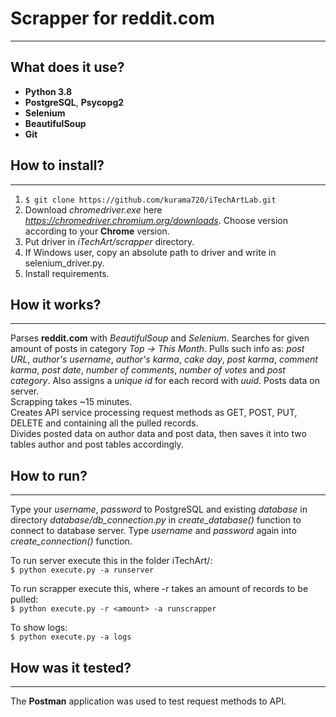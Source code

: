 # Scrapper for reddit.com

---
## What does it use?
- **Python 3.8**
- **PostgreSQL**, **Psycopg2**
- **Selenium**
- **BeautifulSoup**
- **Git**

## How to install?

---

1. ```$ git clone https://github.com/kurama720/iTechArtLab.git```  
2. Download _chromedriver.exe_ here _https://chromedriver.chromium.org/downloads_. Choose version according to your
**Chrome** version.  
3. Put driver in _iTechArt/scrapper_ directory.
4. If Windows user, copy an absolute path to driver and write in selenium_driver.py.
5. Install requirements.

## How it works?

---
Parses **reddit.com** with _BeautifulSoup_ and _Selenium_. Searches for given amount of posts in category _Top ->
This Month_. Pulls such info as: _post URL_, _author's username_, _author's karma_, _cake day_, _post karma_,
_comment karma_, _post date_, _number of comments_, _number of votes_ and _post category_. Also assigns a _unique id_
for each record with _uuid_. Posts data on server.  
Scrapping takes ~15 minutes.  
Creates API service processing request methods as GET, POST, PUT, DELETE and containing all the pulled records.  
Divides posted data on author data and post data, then saves it into two tables author and post tables accordingly.

## How to run?
---
Type your _username_, _password_ to PostgreSQL and existing _database_ in directory _database/db_connection.py_
in _create_database()_ function to connect to database server. Type _username_ and _password_ again into
_create_connection()_ function.

To run server execute this in the folder iTechArt/:  
```$ python execute.py -a runserver```

To run scrapper execute this, where -r takes an amount of records to be pulled:  
```$ python execute.py -r <amount> -a runscrapper```

To show logs:  
```$ python execute.py -a logs```

## How was it tested?

---
The **Postman** application was used to test request methods to API.